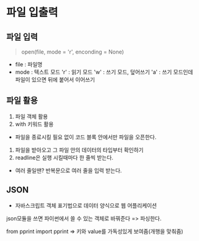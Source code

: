 # 파일 입출력

## 파일 입력
> open(file, mode = 'r', enconding = None)

  - file : 파일명
  - mode : 텍스트 모드
    'r' : 읽기 모드 
    'w' : 쓰기 모드, 덮어쓰기
    'a' : 쓰기 모드인데 파일이 있으면 뒤에 붙어서 이어쓰기

## 파일 활용
1. 파일 객체 활용
2. with 키워드 활용
- 파일을 종료시킬 필요 없이 코드 블록 안에서만 파일을 오픈한다.


1. 파일을 받아오고 그 파일 안의 데이터의 타입부터 확인하기
2. readline은 실행 시킬때마다 한 줄씩 받는다.
  - 여러 줄일땐? 반복문으로 여러 줄을 입력 받는다.

## JSON
- 자바스크립트 객체 표기법으로 데이터 양식으로 웹 어플리케이션

json모듈을 쓰면 파이썬에서 쓸 수 있는 객체로 바꿔준다 => 파싱한다.

from pprint import pprint => 키와 value를 가독성있게 보여줌(개행을 맞춰줌)
